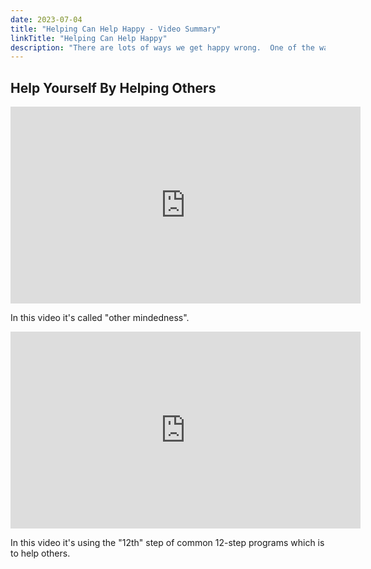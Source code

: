 ```yaml
---
date: 2023-07-04
title: "Helping Can Help Happy - Video Summary"
linkTitle: "Helping Can Help Happy"
description: "There are lots of ways we get happy wrong.  One of the ways to get it right is to help others."
---
```


## Help Yourself By Helping Others

<iframe width="560" height="315" src="https://www.youtube.com/embed/GF-xvBXgqa4" title="YouTube video player" frameborder="0" allow="accelerometer; autoplay; clipboard-write; encrypted-media; gyroscope; picture-in-picture; web-share" allowfullscreen></iframe>

In this video it's called "other mindedness".

<iframe width="560" height="315" src="https://www.youtube.com/embed/2zrVTS_79Us" title="YouTube video player" frameborder="0" allow="accelerometer; autoplay; clipboard-write; encrypted-media; gyroscope; picture-in-picture; web-share" allowfullscreen></iframe>

In this video it's using the "12th" step of common 12-step programs which is to help others.

